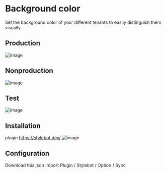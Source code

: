 # Background color 
Set the background color of your different tenants to easily distinguish them visually
## Production 
![image](https://user-images.githubusercontent.com/40337213/168834029-d75d17bd-afda-466d-b303-bad0f3b0a8cd.png)

## Nonproduction
![image](https://user-images.githubusercontent.com/40337213/168834528-b200f23b-8800-439f-9d7d-3d662afbee07.png)

## Test
![image](https://user-images.githubusercontent.com/40337213/168834437-83909267-ad94-4e6b-b4b9-372e38357d59.png)

## Installation 
plugin https://stylebot.dev/
  ![image](https://user-images.githubusercontent.com/40337213/168835180-95b10d6c-c36e-4877-aa57-5949cbd333af.png)

## Configuration
Download this json 
Import Plugin / Stylebot / Option / Sync

